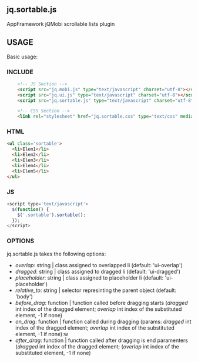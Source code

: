 ## jq.sortable.js

AppFramework jQMobi scrollable lists plugin



## USAGE

Basic usage:

### INCLUDE

```html
    <!-- JS Section -->
    <script src="jq.mobi.js" type="text/javascript" charset="utf-8"></script>
    <script src="jq.ui.js" type="text/javascript" charset="utf-8"></script>
    <script src="jq.sortable.js" type="text/javascript" charset="utf-8"></script>

    <!-- CSS Section -->
    <link rel="stylesheet" href="jq.sortable.css" type="text/css" media="screen" charset="utf-8">
```

### HTML

```html
<ul class='sortable'>
  <li>Elem1</li>
  <li>Elem2</li>
  <li>Elem3</li>
  <li>Elem4</li>
  <li>Elem5</li>
</ul>
```

### JS

```js
<script type='text/javascript'>
  $(function() {
    $('.sortable').sortable();
  });
</script>
```

### OPTIONS


jq.sortable.js takes the following options:

 *  *overlap*: string | class assigned to overlapped li (default: 'ui-overlap')
 *  *dragged*: string | class assigned to dragged li (default: 'ui-dragged')
 *  *placeholder*: string | class assigned to placeholder li (default: 'ui-placeholder')
 *  *relative_to*: string | selector represinting the parent object (default: 'body')
 *  *before_drag*: function | function called before dragging starts 
                               (*dragged* int index of the dragged element;
                             *overlap* int index of the substituted element, -1 if none)
 *  *on_drag*: function | function called during dragging 
                           (params: *dragged* int index of the dragged element;
                            *overlap* int index of the substituted element, -1 if none):w
 *  *after_drag*: function | function called after dragging is end paramenters
                              (*dragged* int index of the dragged element;
                              (*overlap* int index of the substituted element, -1 if none)

